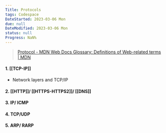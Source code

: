 ```yaml
---
Title: Protocols
tags: Codespace
DateStarted: 2023-03-06 Mon
due: null
DateModified: 2023-03-06 Mon
status: null
Progress: NaN%
---
```


> [Protocol - MDN Web Docs Glossary: Definitions of Web-related terms | MDN](https://developer.mozilla.org/en-US/docs/Glossary/Protocol)

#### 1. [[TCP-IP]]

- Network layers and TCP/IP

#### 2. [[HTTP]]/ [[HTTPS-HTTPS2]]/ [[DNS]]

#### 3. IP/ ICMP

#### 4. TCP/UDP

#### 5. ARP/ RARP

